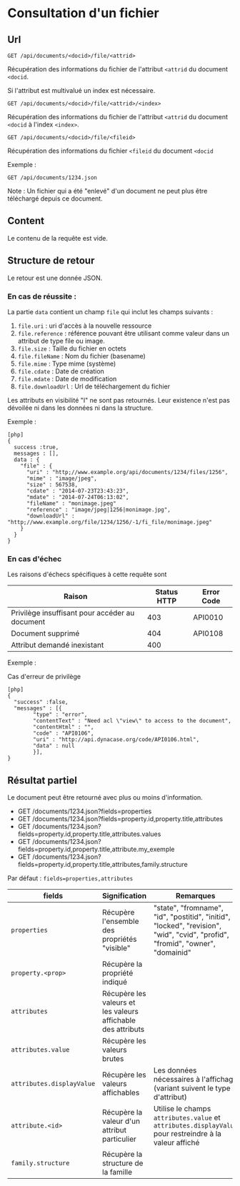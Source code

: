 # Consultation d'un fichier

## Url

    GET /api/documents/<docid>/file/<attrid>

Récupération des informations du fichier de l'attribut `<attrid` du document `<docid`.

Si l'attribut est multivalué un index est nécessaire.


    GET /api/documents/<docid>/file/<attrid>/<index>

Récupération des informations du  fichier de l'attribut `<attrid` du document `<docid` à l'index
`<index>`.

    GET /api/documents/<docid>/file/<fileid>

Récupération des informations du  fichier `<fileid` du document `<docid`


Exemple :

    GET /api/documents/1234.json



Note : Un fichier qui a été "enlevé" d'un document ne peut plus être téléchargé
depuis ce document.

## Content

Le contenu de la requête est vide.

## Structure de retour

Le retour est une donnée JSON.

### En cas de réussite :

La partie `data` contient un champ `file` qui inclut les champs suivants :

1.  `file.uri` : uri d'accès à la nouvelle ressource
1.  `file.reference` : référence pouvant être utilisant comme valeur
     dans un attribut de type file ou  image. 
1.  `file.size` : Taille du fichier en octets
1.  `file.fileName` : Nom du fichier (basename)
1.  `file.mime` : Type mime (système)
1.  `file.cdate` : Date de création
1.  `file.mdate` : Date de modification
1.  `file.downloadUrl` : Url de téléchargement du fichier



Les attributs en visibilité "I" ne sont pas retournés. Leur existence n'est pas
dévoilée ni dans les données ni dans la structure.

Exemple :

    [php]
    {
      success :true,
      messages : [],
      data : {
        "file" : {
          "uri" : "http;//www.example.org/api/documents/1234/files/1256",
          "mime" : "image/jpeg",
          "size" : 567538,
          "cdate" : "2014-07-23T23:43:23",
          "mdate" : "2014-07-24T06:13:02",
          "fileName" : "monimage.jpeg"
          "reference" : "image/jpeg|1256|monimage.jpg",
          "downloadUrl" : "http;//www.example.org/file/1234/1256/-1/fi_file/monimage.jpeg"
        }
      }
    }

### En cas d'échec

Les raisons d'échecs spécifiques à cette requête sont 

|                     Raison                     | Status HTTP | Error Code |
| ---------------------------------------------- | ----------- | ---------- |
| Privilège insuffisant pour accéder au document |         403 | API0010    |
| Document supprimé                              |         404 | API0108    |
| Attribut demandé inexistant                    |         400 |            |

Exemple : 

Cas d'erreur de privilège

    [php]
    {
      "success" :false,
      "messages" : [{
            "type" : "error", 
            "contentText" : "Need acl \"view\" to access to the document",
            "contentHtml" : "",
            "code" : "API0106", 
            "uri" : "http://api.dynacase.org/code/API0106.html",
            "data" : null
            }],
    }


## Résultat partiel

Le document peut être retourné avec plus ou moins d'information.

* GET /documents/1234.json?fields=properties
* GET /documents/1234.json?fields=property.id,property.title,attributes
* GET /documents/1234.json?fields=property.id,property.title,attributes.values
* GET /documents/1234.json?fields=property.id,property.title,attribute.my_exemple
* GET /documents/1234.json?fields=property.id,property.title,attributes,family.structure


Par défaut : `fields=properties,attributes`

|           fields          |                        Signification                         |                                                           Remarques                                                           |
| ------------------------- | ------------------------------------------------------------ | ----------------------------------------------------------------------------------------------------------------------------- |
| `properties`              | Récupère l'ensemble des propriétés "visible"                 | "state", "fromname", "id", "postitid", "initid", "locked", "revision", "wid", "cvid", "profid", "fromid", "owner", "domainid" |
| `property.<prop>`         | Récupère la propriété indiqué                                |                                                                                                                               |
| `attributes`              | Récupère les valeurs et les valeurs affichable des attributs |                                                                                                                               |
| `attributes.value`        | Récupère les valeurs brutes                                  |                                                                                                                               |
| `attributes.displayValue` | Récupère les valeurs affichables                             | Les données nécessaires à l'affichage (variant suivent le type d'attribut)                                                    |
| `attribute.<id>`          | Récupère la valeur d'un attribut particulier                 | Utilise le champs  `attributes.value` et `attributes.displayValue` pour restreindre à la valeur affiché                       |
| `family.structure`        | Récupère la structure de la famille                          |                                                                                                                               |